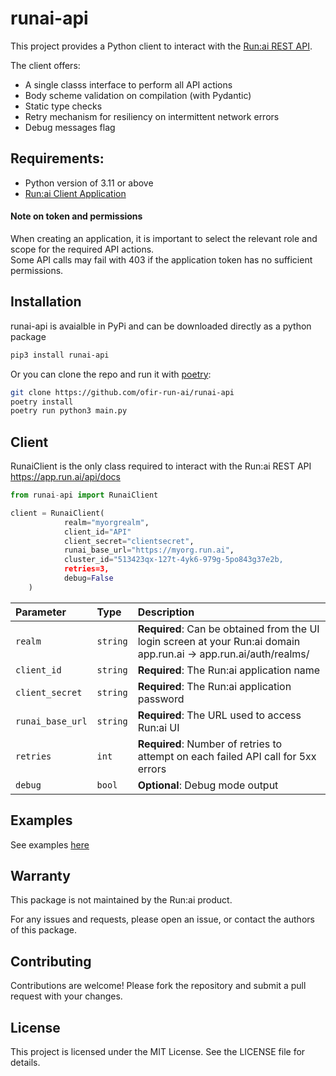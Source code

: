 # runai-api

This project provides a Python client to interact with the [Run:ai REST API](https://app.run.ai/api/docs).

 The client offers:
- A single classs interface to perform all API actions
- Body scheme validation on compilation (with Pydantic)
- Static type checks
- Retry mechanism for resiliency on intermittent network errors
- Debug messages flag

## Requirements:
 - Python version of 3.11 or above
 - [Run:ai Client Application](https://docs.run.ai/v2.13/developer/rest-auth/#create-a-client-application)

 #### Note on token and permissions
When creating an application, it is important to select the relevant role and scope for the required API actions.\
Some API calls may fail with 403 if the application token has no sufficient permissions.

## Installation

runai-api is avaialble in PyPi and can be downloaded directly as a python package
```bash
pip3 install runai-api
```

Or you can clone the repo and run it with [poetry](https://python-poetry.org/docs/):
```bash
git clone https://github.com/ofir-run-ai/runai-api
poetry install
poetry run python3 main.py

```
## Client

RunaiClient is the only class required to interact with the Run:ai REST API https://app.run.ai/api/docs

```python
from runai-api import RunaiClient

client = RunaiClient(
            realm="myorgrealm",
            client_id="API"
            client_secret="clientsecret",
            runai_base_url="https://myorg.run.ai",
            cluster_id="513423qx-127t-4yk6-979g-5po843g37e2b,
            retries=3,
            debug=False
    )
```
| Parameter | Type     | Description                       |
| :-------- | :------- | :-------------------------------- |
| `realm`      | `string` | **Required**: Can be obtained from the UI login screen at your Run:ai domain app.run.ai -> app.run.ai/auth/realms/<realm>|
| `client_id`      | `string` | **Required**: The Run:ai application name |
| `client_secret`      | `string` | **Required**: The Run:ai application password |
| `runai_base_url`      | `string` | **Required**: The URL used to access Run:ai UI|
| `retries`      | `int` | **Required**: Number of retries to attempt on each failed API call for 5xx errors |
| `debug`      | `bool` | **Optional**: Debug mode output |

## Examples
See examples [here](examples/)

## Warranty
This package is not maintained by the Run:ai product.

For any issues and requests, please open an issue, or contact the authors of this package.

## Contributing
Contributions are welcome! Please fork the repository and submit a pull request with your changes.

## License
This project is licensed under the MIT License. 
See the LICENSE file for details.